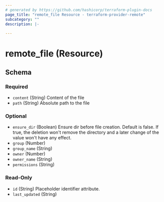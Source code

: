 ```yaml
---
# generated by https://github.com/hashicorp/terraform-plugin-docs
page_title: "remote_file Resource - terraform-provider-remote"
subcategory: ""
description: |-
  
---
```


# remote_file (Resource)





<!-- schema generated by tfplugindocs -->
## Schema

### Required

- `content` (String) Content of the file
- `path` (String) Absolute path to the file

### Optional

- `ensure_dir` (Boolean) Ensure dir before file creation. Default is false. If true, the deletion won't remove the directory and a later change of the value won't have any effect.
- `group` (Number)
- `group_name` (String)
- `owner` (Number)
- `owner_name` (String)
- `permissions` (String)

### Read-Only

- `id` (String) Placeholder identifier attribute.
- `last_updated` (String)
